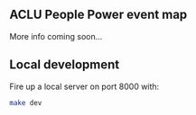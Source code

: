 ## ACLU People Power event map

More info coming soon...

## Local development

Fire up a local server on port 8000 with:

```bash
make dev
```
